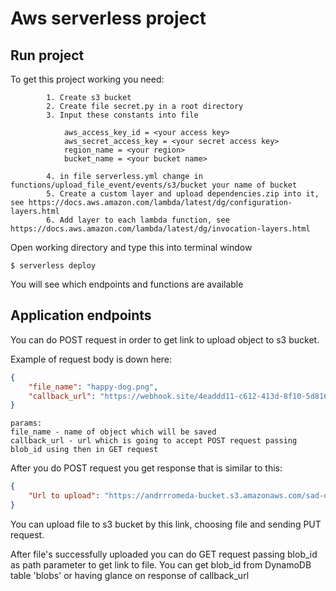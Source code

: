 # Aws serverless project

## Run project
To get this project working you need:

```
        1. Create s3 bucket
        2. Create file secret.py in a root directory
        3. Input these constants into file
    
            aws_access_key_id = <your access key>
            aws_secret_access_key = <your secret access key>
            region_name = <your region>
            bucket_name = <your bucket name>
    
        4. in file serverless.yml change in functions/upload_file_event/events/s3/bucket your name of bucket
        5. Create a custom layer and upload dependencies.zip into it, see https://docs.aws.amazon.com/lambda/latest/dg/configuration-layers.html 
        6. Add layer to each lambda function, see https://docs.aws.amazon.com/lambda/latest/dg/invocation-layers.html

```
   
Open working directory and type this into terminal window
```
$ serverless deploy
```
You will see which endpoints and functions are available
## Application endpoints

You can do POST request in order to get link to upload object to s3 bucket.

Example of request body is down here:

```json
{
    "file_name": "happy-dog.png",
    "callback_url": "https://webhook.site/4eaddd11-c612-413d-8f10-5d8168dec959"
}
```

```
params:
file_name - name of object which will be saved
callback_url - url which is going to accept POST request passing blob_id using then in GET request 
```

After you do POST request you get response that is similar to this:
```json
{
    "Url to upload": "https://andrrromeda-bucket.s3.amazonaws.com/sad-dog.png?X-Amz-Algorithm=AWS4-HMAC-SHA256&X-Amz-Credential=<acces key>%2F20230130%2F<region>%2Fs3%2Faws4_request&X-Amz-Date=20230130T194526Z&X-Amz-Expires=3600&X-Amz-SignedHeaders=host&X-Amz-Signature=901d153158c21d531d7fd67a8a2cd89faa584bd3675cd5e5f9b7cd72c339368c"
}
```

You can upload file to s3 bucket by this link, choosing file and sending PUT request.

After file's successfully uploaded you can do GET request passing blob_id as path parameter to get link to file.
You can get blob_id from DynamoDB table 'blobs' or having glance on response of callback_url
